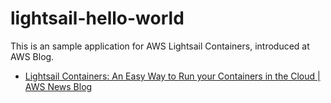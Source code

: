 # lightsail-hello-world

This is an sample application for AWS Lightsail Containers, introduced at AWS Blog.

- [Lightsail Containers: An Easy Way to Run your Containers in the Cloud | AWS News Blog](https://aws.amazon.com/jp/blogs/aws/lightsail-containers-an-easy-way-to-run-your-containers-in-the-cloud/)
